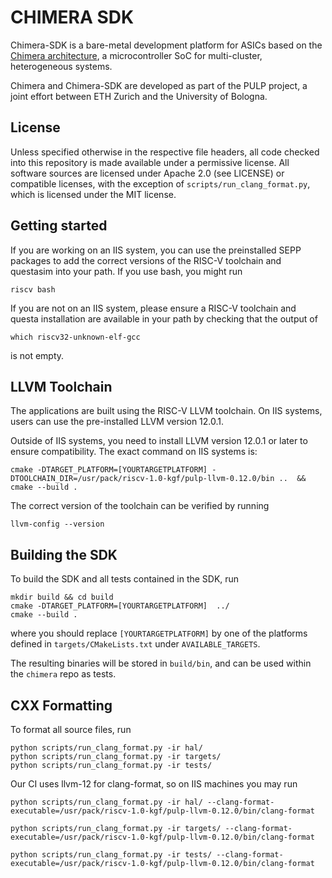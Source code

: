 # CHIMERA SDK

Chimera-SDK is a bare-metal development platform for ASICs based on the [Chimera architecture](https://github.com/pulp-platform/chimera), a microcontroller SoC for multi-cluster, heterogeneous systems.

Chimera and Chimera-SDK are developed as part of the PULP project, a joint effort between ETH Zurich and the University of Bologna.

## License

Unless specified otherwise in the respective file headers, all code checked into this repository is made available under a permissive license. All software sources are licensed under Apache 2.0 (see LICENSE) or compatible licenses, with the exception of `scripts/run_clang_format.py`, which is licensed under the MIT license.

## Getting started

If you are working on an IIS system, you can use the preinstalled SEPP packages to add the correct versions of the RISC-V toolchain and questasim into your path. If you use bash, you might run
```
riscv bash
```

If you are not on an IIS system, please ensure a RISC-V toolchain and questa installation are available in your path by checking that the output of
```
which riscv32-unknown-elf-gcc
```
is not empty.

## LLVM Toolchain

The applications are built using the RISC-V LLVM toolchain. On IIS systems, users can use the pre-installed LLVM version 12.0.1.

Outside of IIS systems, you need to install LLVM version 12.0.1 or later to ensure compatibility. The exact command on IIS systems is:
```
cmake -DTARGET_PLATFORM=[YOURTARGETPLATFORM] -DTOOLCHAIN_DIR=/usr/pack/riscv-1.0-kgf/pulp-llvm-0.12.0/bin ..  && cmake --build .
```

The correct version of the toolchain can be verified by running
```
llvm-config --version
```

## Building the SDK

To build the SDK and all tests contained in the SDK, run

```
mkdir build && cd build
cmake -DTARGET_PLATFORM=[YOURTARGETPLATFORM]  ../
cmake --build .
```

where you should replace `[YOURTARGETPLATFORM]` by one of the platforms defined in `targets/CMakeLists.txt` under `AVAILABLE_TARGETS`.

The resulting binaries will be stored in `build/bin`, and can be used within the `chimera` repo as tests.

## CXX Formatting

To format all source files, run
```
python scripts/run_clang_format.py -ir hal/
python scripts/run_clang_format.py -ir targets/
python scripts/run_clang_format.py -ir tests/
```

Our CI uses llvm-12 for clang-format, so on IIS machines you may run
```
python scripts/run_clang_format.py -ir hal/ --clang-format-executable=/usr/pack/riscv-1.0-kgf/pulp-llvm-0.12.0/bin/clang-format

python scripts/run_clang_format.py -ir targets/ --clang-format-executable=/usr/pack/riscv-1.0-kgf/pulp-llvm-0.12.0/bin/clang-format

python scripts/run_clang_format.py -ir tests/ --clang-format-executable=/usr/pack/riscv-1.0-kgf/pulp-llvm-0.12.0/bin/clang-format

```
